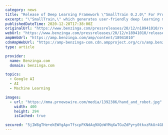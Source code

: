 ```yaml
---
category: news
title: "Release of Deep Learning Framework \"SmallTrain 0.2.0\" For Professional/Commercial Use"
excerpt: "\"SmallTrain,\" which generates user-friendly deep learning models for high accuracy and high functionality as a standalone deep learning library and as a wrapper for TensorFlow and PyTorch."
publishedDateTime: 2020-12-28T17:38:00Z
originalUrl: "https://www.benzinga.com/pressreleases/20/12/n18941010/release-of-deep-learning-framework-smalltrain-0-2-0-for-professionalcommercial-use"
webUrl: "https://www.benzinga.com/pressreleases/20/12/n18941010/release-of-deep-learning-framework-smalltrain-0-2-0-for-professionalcommercial-use"
ampWebUrl: "https://amp.benzinga.com/amp/content/18941010"
cdnAmpWebUrl: "https://amp-benzinga-com.cdn.ampproject.org/c/s/amp.benzinga.com/amp/content/18941010"
type: article

provider:
  name: Benzinga.com
  domain: benzinga.com

topics:
  - Google AI
  - AI
  - Machine Learning

images:
  - url: "https://mma.prnewswire.com/media/1392386/hand_and_robot.jpg"
    width: 400
    height: 294
    isCached: true

secured: "5jIW8gTHe+ekEWYgApvTfscpPXNdAq9XQoWYMqXwTGuZdPy+y0tkxzRkUr4GE5T/O+DbaJcqYY9ATd/+KyvX2QZbvNq0MUPcZ9pmtZJ/fSA881pvDBvnUCbKbLG7jyeGrDitzqHc5y06vdnWTOMQc5oMQI5bCWukJt6BHzYUofKfWk05CNZ0+04XsOnyZlFCBBRITv8zC+3cQ/xQRkNQVfDT3IwCFJTOUFTe5T9QKC2RkFWBvEZVBgJv4kOVTeZJxJFoFH1TEtXEHFtsG7WfqhPKuT/Sahf4Y88cR5dJhgXjJSGc8J7Z0F99uo0gdkWdDAqaiSECFlBG1+fs1F5fU+beNMS4SXsibkH7fGOKfBo=;YQadjkIQLJeNE7OdzkZkCQ=="
---
```


